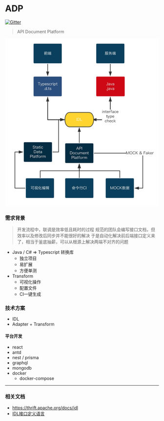 # ADP

[![Gitter](https://badges.gitter.im/Cacivy/IDP.svg)](https://gitter.im/Cacivy/IDP?utm_source=badge&utm_medium=badge&utm_campaign=pr-badge)

> API Document Platform

![process](./snapshoots/process.jpg)

### 需求背景

> 开发流程中，联调是效率低且耗时的过程
> 规范的团队会编写接口文档，但效率以及修改后同步并不能很好的解决
> 于是自动化解决前后端接口定义来了，相当于釜底抽薪，可以从根源上解决两端不对齐的问题

- Java / C# ⇒ Typescript 转换库
    - 独立项目
    - 易扩展
    - 方便单测
- Transform
    - 可视化操作
    - 配置文件
    - CI一键生成

### 技术方案

- IDL
- Adapter + Transform

#### 平台开发

- react
- antd
- nest / prisma
- graphql
- mongodb
- docker
  - docker-compose

---

### 相关文档

+ https://thrift.apache.org/docs/idl
+ [IDL接口定义语言](https://yq.aliyun.com/articles/442861)